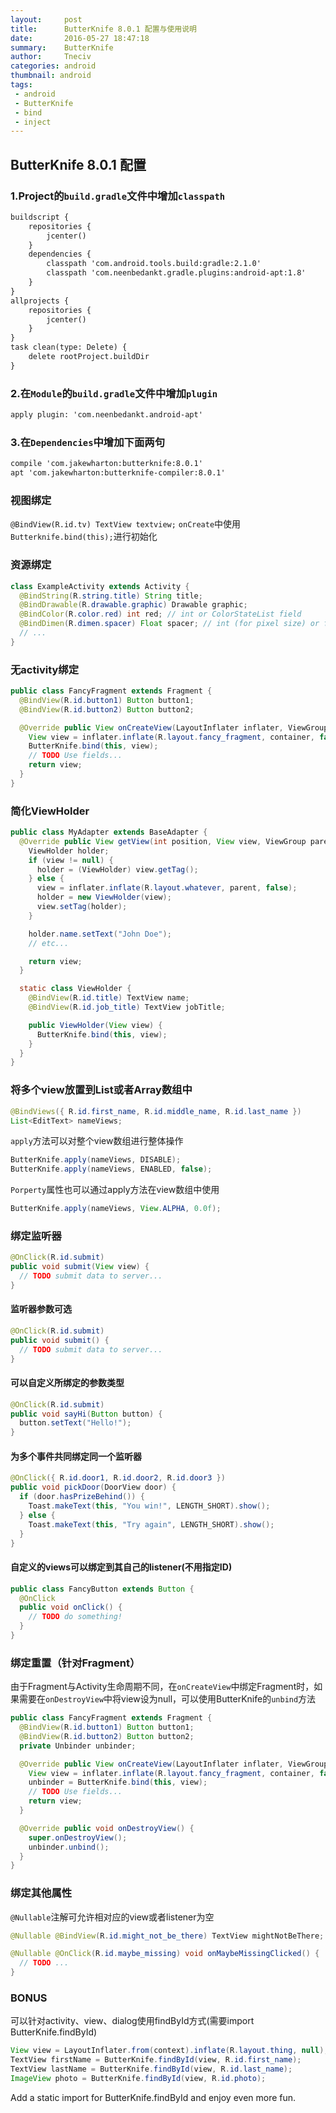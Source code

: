 ```yaml
---
layout:     post
title:      ButterKnife 8.0.1 配置与使用说明
date:       2016-05-27 18:47:18
summary:    ButterKnife
author:     Tneciv
categories: android
thumbnail: android
tags:
 - android
 - ButterKnife
 - bind
 - inject
---
```


## ButterKnife 8.0.1 配置

### 1.Project的`build.gradle`文件中增加`classpath`
```xml
buildscript {
    repositories {
        jcenter()
    }
    dependencies {
        classpath 'com.android.tools.build:gradle:2.1.0'
        classpath 'com.neenbedankt.gradle.plugins:android-apt:1.8'
    }
}
allprojects {
    repositories {
        jcenter()
    }
}
task clean(type: Delete) {
    delete rootProject.buildDir
}
```

### 2.在`Module`的`build.gradle`文件中增加`plugin`

```xml
apply plugin: 'com.neenbedankt.android-apt'
```

### 3.在`Dependencies`中增加下面两句

```xml
compile 'com.jakewharton:butterknife:8.0.1'
apt 'com.jakewharton:butterknife-compiler:8.0.1'
```

### 视图绑定

``@BindView(R.id.tv) TextView textview;``
``onCreate``中使用``Butterknife.bind(this);``进行初始化

### 资源绑定

```java
class ExampleActivity extends Activity {
  @BindString(R.string.title) String title;
  @BindDrawable(R.drawable.graphic) Drawable graphic;
  @BindColor(R.color.red) int red; // int or ColorStateList field
  @BindDimen(R.dimen.spacer) Float spacer; // int (for pixel size) or float (for exact value) field
  // ...
}
```

### 无activity绑定

```java
public class FancyFragment extends Fragment {
  @BindView(R.id.button1) Button button1;
  @BindView(R.id.button2) Button button2;

  @Override public View onCreateView(LayoutInflater inflater, ViewGroup container, Bundle savedInstanceState) {
    View view = inflater.inflate(R.layout.fancy_fragment, container, false);
    ButterKnife.bind(this, view);
    // TODO Use fields...
    return view;
  }
}
```

### 简化ViewHolder

```java
public class MyAdapter extends BaseAdapter {
  @Override public View getView(int position, View view, ViewGroup parent) {
    ViewHolder holder;
    if (view != null) {
      holder = (ViewHolder) view.getTag();
    } else {
      view = inflater.inflate(R.layout.whatever, parent, false);
      holder = new ViewHolder(view);
      view.setTag(holder);
    }

    holder.name.setText("John Doe");
    // etc...

    return view;
  }

  static class ViewHolder {
    @BindView(R.id.title) TextView name;
    @BindView(R.id.job_title) TextView jobTitle;

    public ViewHolder(View view) {
      ButterKnife.bind(this, view);
    }
  }
}
```

### 将多个view放置到List或者Array数组中

```java
@BindViews({ R.id.first_name, R.id.middle_name, R.id.last_name })
List<EditText> nameViews;
```

``apply``方法可以对整个view数组进行整体操作

```java
ButterKnife.apply(nameViews, DISABLE);
ButterKnife.apply(nameViews, ENABLED, false);
```

``Porperty``属性也可以通过apply方法在view数组中使用

```java
ButterKnife.apply(nameViews, View.ALPHA, 0.0f);
```

### 绑定监听器
```java
@OnClick(R.id.submit)
public void submit(View view) {
  // TODO submit data to server...
}
```

#### 监听器参数可选
```java
@OnClick(R.id.submit)
public void submit() {
  // TODO submit data to server...
}
```

#### 可以自定义所绑定的参数类型
```java
@OnClick(R.id.submit)
public void sayHi(Button button) {
  button.setText("Hello!");
}
```

#### 为多个事件共同绑定同一个监听器
```java
@OnClick({ R.id.door1, R.id.door2, R.id.door3 })
public void pickDoor(DoorView door) {
  if (door.hasPrizeBehind()) {
    Toast.makeText(this, "You win!", LENGTH_SHORT).show();
  } else {
    Toast.makeText(this, "Try again", LENGTH_SHORT).show();
  }
}
```

#### 自定义的views可以绑定到其自己的listener(不用指定ID)
```java
public class FancyButton extends Button {
  @OnClick
  public void onClick() {
    // TODO do something!
  }
}
```

### 绑定重置（针对Fragment）
由于Fragment与Activity生命周期不同，在``onCreateView``中绑定Fragment时，如果需要在``onDestroyView``中将view设为null，可以使用ButterKnife的``unbind``方法

```java
public class FancyFragment extends Fragment {
  @BindView(R.id.button1) Button button1;
  @BindView(R.id.button2) Button button2;
  private Unbinder unbinder;

  @Override public View onCreateView(LayoutInflater inflater, ViewGroup container, Bundle savedInstanceState) {
    View view = inflater.inflate(R.layout.fancy_fragment, container, false);
    unbinder = ButterKnife.bind(this, view);
    // TODO Use fields...
    return view;
  }

  @Override public void onDestroyView() {
    super.onDestroyView();
    unbinder.unbind();
  }
}
```

### 绑定其他属性
``@Nullable``注解可允许相对应的view或者listener为空

```java
@Nullable @BindView(R.id.might_not_be_there) TextView mightNotBeThere;

@Nullable @OnClick(R.id.maybe_missing) void onMaybeMissingClicked() {
  // TODO ...
}
```

### BONUS
可以针对activity、view、dialog使用findById方式(需要import ButterKnife.findById)

```java
View view = LayoutInflater.from(context).inflate(R.layout.thing, null);
TextView firstName = ButterKnife.findById(view, R.id.first_name);
TextView lastName = ButterKnife.findById(view, R.id.last_name);
ImageView photo = ButterKnife.findById(view, R.id.photo);
```
Add a static import for ButterKnife.findById and enjoy even more fun.


